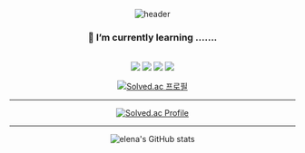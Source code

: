 <div align="center">
  
![header](https://capsule-render.vercel.app/api?type=waving&color=0:5468FF,100:a82da8&height=200&section=header&text=Elena%20is&fontSize=70&fontColor=FFFFFF&fontAlignY=40)



### 🌱 I’m currently learning .......
<br>
<img src="https://img.shields.io/badge/HTML5-E34F26?style=flat-square&logo=HTML5&logoColor=white"/></a>
<img src="https://img.shields.io/badge/CSS3-1572B6?style=flat-square&logo=CSS3&logoColor=white"/></a>
<img src="https://img.shields.io/badge/Python-7b00ff?style=flat-square&logo=Python&logoColor=white"/></a>
<img src="https://img.shields.io/badge/bootstrap-ed63ff?style=flat-square&logo=bootstrap&logoColor=white"/></a>



[![Solved.ac 프로필](http://mazassumnida.wtf/api/mini/generate_badge?boj=yjks0201)](https://solved.ac/yjks0201)
<br>
<hr>

[![Solved.ac Profile](http://mazassumnida.wtf/api/v2/generate_badge?boj=yjks0201)](https://solved.ac/yjks0201/)

<hr>

![elena's GitHub stats](https://github-readme-stats.vercel.app/api?username=elenaisnanocat&show_icons=true&theme=tokyonight)

<!--
**elenaisnanocat/elenaisnanocat** is a ✨ _special_ ✨ repository because its `README.md` (this file) appears on your GitHub profile.

Here are some ideas to get you started:

- 🔭 I’m currently working on ...
- 🌱 I’m currently learning ...
- 👯 I’m looking to collaborate on ...
- 🤔 I’m looking for help with ...
- 💬 Ask me about ...
- 📫 How to reach me: ...
- 😄 Pronouns: ...
- ⚡ Fun fact: ...
-->

</div>
